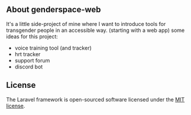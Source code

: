 ## About genderspace-web
It's a little side-project of mine where I want to introduce tools for transgender people in an accessible way. (starting with a web app)
some ideas for this project:
- voice training tool (and tracker)
- hrt tracker
- support forum
- discord bot

## License

The Laravel framework is open-sourced software licensed under the [MIT license](https://opensource.org/licenses/MIT).
